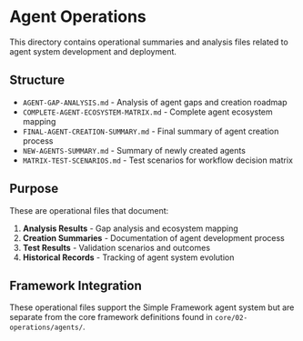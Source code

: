 # Agent Operations

This directory contains operational summaries and analysis files related to agent system development and deployment.

## Structure

- `AGENT-GAP-ANALYSIS.md` - Analysis of agent gaps and creation roadmap
- `COMPLETE-AGENT-ECOSYSTEM-MATRIX.md` - Complete agent ecosystem mapping
- `FINAL-AGENT-CREATION-SUMMARY.md` - Final summary of agent creation process
- `NEW-AGENTS-SUMMARY.md` - Summary of newly created agents
- `MATRIX-TEST-SCENARIOS.md` - Test scenarios for workflow decision matrix

## Purpose

These are operational files that document:

1. **Analysis Results** - Gap analysis and ecosystem mapping
2. **Creation Summaries** - Documentation of agent development process
3. **Test Results** - Validation scenarios and outcomes
4. **Historical Records** - Tracking of agent system evolution

## Framework Integration

These operational files support the Simple Framework agent system but are separate from the core framework definitions found in `core/02-operations/agents/`.